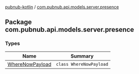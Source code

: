 [pubnub-kotlin](../index.md) / [com.pubnub.api.models.server.presence](./index.md)

## Package com.pubnub.api.models.server.presence

### Types

| Name | Summary |
|---|---|
| [WhereNowPayload](-where-now-payload/index.md) | `class WhereNowPayload` |
